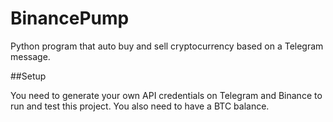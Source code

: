 # BinancePump
Python program that auto buy and sell cryptocurrency based on a Telegram message.

##Setup

You need to generate your own API credentials on Telegram and Binance to run and test this project. You also need to have a BTC balance.
